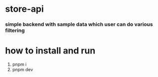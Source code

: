 # store-api
### simple backend with sample data which user can do various filtering 

# how to install and run 
1.  pnpm i
2.  pnpm dev
